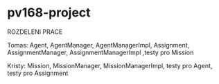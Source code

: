 # pv168-project

ROZDELENI PRACE

Tomas:
Agent, AgentManager, AgentManagerImpl,
Assignment, AssignmentManager, AssignmentManagerImpl
,testy pro Mission

Kristy:
Mission, MissionManager, MissionManagerImpl,
testy pro Agent,
testy pro Assignment
